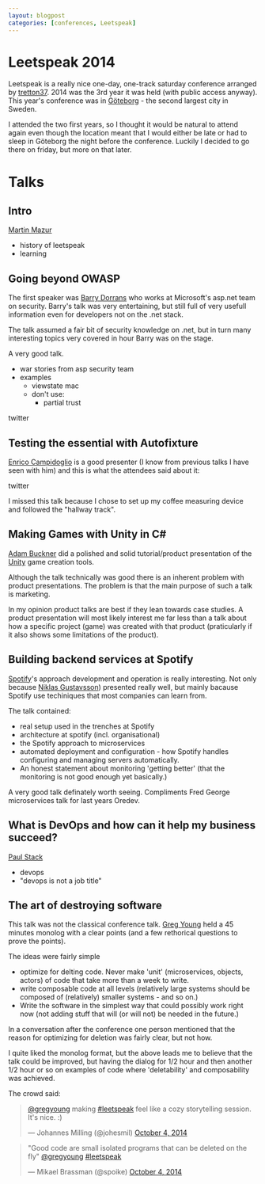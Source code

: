 ```yaml
---
layout: blogpost
categories: [conferences, Leetspeak]
---
```

# Leetspeak 2014

Leetspeak is a really nice one-day, one-track saturday conference arranged by [tretton37](http://tretton37.com/). 2014 was the 3rd year it was held (with public access anyway). This year's conference was in [Göteborg](http://en.wikipedia.org/wiki/Gothenburg) - the second largest city in Sweden. 

I attended the two first years, so I thought it would be natural to attend again even though the location meant that I would either be late or had to sleep in Göteborg the night before the conference. Luckily I decided to go there on friday, but more on that later. 



# Talks

## Intro

[Martin Mazur](https://twitter.com/m_mazur/media)

* history of leetspeak
* learning

## Going beyond OWASP

The first speaker was [Barry Dorrans](https://twitter.com/blowdart) who works at
Microsoft's asp.net team on security. Barry's talk was very entertaining, but 
still full of very usefull information even for developers not on the .net stack. 

The talk assumed a fair bit of security knowledge on .net, but in turn many 
interesting topics very covered in hour Barry was on the stage. 

A very good talk. 

* war stories from asp security team
* examples
    * viewstate mac
    * don't use: 
        * partial trust

twitter

## Testing the essential with Autofixture

[Enrico Campidoglio](https://twitter.com/ecampidoglio) is a good presenter 
(I know from previous talks I have seen with him)  and this is what the 
attendees said about it:

twitter

I missed this talk because I chose to set up my coffee measuring device and
followed the "hallway track". 

## Making Games with Unity in C#

[Adam Buckner](https://twitter.com/theantranch) did a polished and solid tutorial/product 
presentation of the [Unity](http://unity3d.com/) game creation tools. 

Although the talk technically was good there is an inherent problem with product
presentations. The problem is that the main purpose of such a talk is marketing.

In my opinion product talks are best if they lean towards case studies. A product
 presentation will most likely interest me far less than a talk about how a specific
 project (game) was created with that product (praticularly if it also shows 
some limitations of the product). 



## Building backend services at Spotify

[Spotify](https://www.spotify.com)'s approach development and operation is 
really interesting. Not only because [Niklas Gustavsson](https://twitter.com/protocol7))
presented really well, but mainly bacause Spotify use techiniques that most 
companies can learn from. 

The talk contained: 
* real setup used in the trenches at Spotify
* architecture at spotify (incl. organisational)
* the Spotify approach to microservices
* automated deployment and configuration - how Spotify handles configuring and 
 managing servers automatically.
* An honest statement about monitoring 'getting better' (that the monitoring 
is not good enough yet basically.)

A very good talk definately worth seeing. Compliments Fred George 
microservices talk for last years Oredev.

## What is DevOps and how can it help my business succeed?

[Paul Stack](https://twitter.com/stack72)

* devops
* "devops is not a job title"

## The art of destroying software

This talk was not the classical conference talk. 
[Greg Young](https://twitter.com/gregyoung) held a 45 minutes monolog with 
a clear points (and a few rethorical questions to prove the points). 

The ideas were fairly simple
* optimize for delting code. Never make 'unit' (microservices, objects, actors)
of code that take more than a week to write. 
* write composable code at all levels (relatively large systems should be composed 
of (relatively) smaller systems - and so on.)
* Write the software in the simplest way that could possibly work right now (not
adding stuff that will (or will not) be needed in the future.)

In a conversation after the conference one person mentioned that the reason 
for optimizing for deletion was fairly clear, but not how. 

I quite liked the monolog format, but the above leads me to believe that the 
talk could be improved, but having the dialog for 1/2 hour and then another 1/2 
hour or so on examples of code where 'deletability' and composability was achieved.

The crowd said: 

<blockquote class="twitter-tweet" data-partner="tweetdeck"><p><a href="https://twitter.com/gregyoung">@gregyoung</a> making <a href="https://twitter.com/hashtag/leetspeak?src=hash">#leetspeak</a> feel like a cozy storytelling session. It&#39;s nice. :)</p>&mdash; Johannes Milling (@johesmil) <a href="https://twitter.com/johesmil/status/518418613393690627">October 4, 2014</a></blockquote>
<script async src="//platform.twitter.com/widgets.js" charset="utf-8"></script>

<blockquote class="twitter-tweet" data-partner="tweetdeck"><p>&quot;Good code are small isolated programs that can be deleted on the fly&quot; <a href="https://twitter.com/gregyoung">@gregyoung</a> <a href="https://twitter.com/hashtag/leetspeak?src=hash">#leetspeak</a></p>&mdash; Mikael Brassman (@spoike) <a href="https://twitter.com/spoike/status/518421572571631616">October 4, 2014</a></blockquote>
<script async src="//platform.twitter.com/widgets.js" charset="utf-8"></script>


